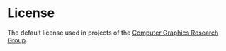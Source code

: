 # License

The default license used in projects of the [Computer Graphics Research Group](http://graphics.cs.kuleuven.be/).
